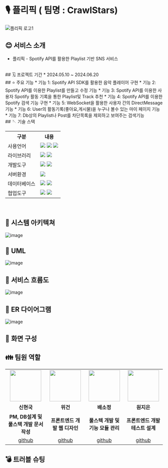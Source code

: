 # 🎙️ 플리픽 ( 팀명 : CrawlStars)
![플리픽 로고1](https://github.com/2024-SMHRD-DCX-BigData-11/CrawlStars/assets/167580737/53943e02-2d29-42cf-b9d5-9c3f30aadb9a)

## 😊 서비스 소개
*  플리픽 - Spotify API를 활용한 Playlist 기반 SNS 서비스
<br>
## 🗓️ 프로젝트 기간
* 2024.05.10 ~ 2024.06.20
<br>
## ⭐ 주요 기능
* 기능 1: Spotify API SDK를 활용한 음악 플레이어 구현
* 기능 2: Spotify API를 이용한 Playlist를 만들고 수정 기능
* 기능 3: Spotify API를 이용한 사용자 Spotify 활동 기록을 통한 Playlist및 Track 추천
* 기능 4: Spotify API를 이용한 Spotify 검색 기능 구현
* 기능 5: WebSocket을 활용한 사용자 간의 DirectMessage 기능
* 기능 6: User의 활동기록(좋아요,게시물)을 누구나 볼수 있는 마이 페이지 기능
* 기능 7: Db상의 Playlist나 Post를 차단목록을 제외하고 보여주는 검색기능
  <br>
## 🪡 기술 스택
<table>
    <tr>
        <th>구분</th>
        <th>내용</th>
    </tr>
    <tr>
        <td>사용언어</td>
        <td>
            <img src="https://img.shields.io/badge/Java-007396?style=for-the-badge&logo=java&logoColor=white"/>
            <img src="https://img.shields.io/badge/HTML5-E34F26?style=for-the-badge&logo=HTML5&logoColor=white"/>
            <img src="https://img.shields.io/badge/JavaScript-F7DF1E?style=for-the-badge&logo=JavaScript&logoColor=white"/>
        </td>
    </tr>
    <tr>
        <td>라이브러리</td>
        <td>
            <img src="https://img.shields.io/badge/BootStrap-7952B3?style=for-the-badge&logo=BootStrap&logoColor=white"/>
            <img src="https://img.shields.io/badge/KakaoMap-FFCD00?style=for-the-badge&logo=Kakao&logoColor=white"/>
        </td>
    </tr>
    <tr>
        <td>개발도구</td>
        <td>
            <img src="https://img.shields.io/badge/Eclipse-2C2255?style=for-the-badge&logo=Eclipse&logoColor=white"/>
            <img src="https://img.shields.io/badge/VSCode-007ACC?style=for-the-badge&logo=VisualStudioCode&logoColor=white"/>
        </td>
    </tr>
    <tr>
        <td>서버환경</td>
        <td>
            <img src="https://img.shields.io/badge/Apache Tomcat-D22128?style=for-the-badge&logo=Apache Tomcat&logoColor=white"/>
        </td>
    </tr>
    <tr>
        <td>데이터베이스</td>
        <td>
            <img src="https://img.shields.io/badge/Firebase-FFCA28?style=for-the-badge&logo=Firebase&logoColor=white"/>
            <img src="https://img.shields.io/badge/Oracle 11g-F80000?style=for-the-badge&logo=Oracle&logoColor=white"/>
        </td>
    </tr>
    <tr>
        <td>협업도구</td>
        <td>
            <img src="https://img.shields.io/badge/Git-F05032?style=for-the-badge&logo=Git&logoColor=white"/>
            <img src="https://img.shields.io/badge/GitHub-181717?style=for-the-badge&logo=GitHub&logoColor=white"/>
        </td>
    </tr>
</table>


<br>

## 🏢 시스템 아키텍쳐

![image](https://github.com/2024-SMHRD-DCX-BigData-11/CrawlStars/assets/167580737/28d6e20e-9602-47c5-86be-84a862a3bd52)
<br>
## 📍 UML
![image](https://github.com/2024-SMHRD-DCX-BigData-11/CrawlStars/assets/167580737/3d39a62f-71be-4682-8c03-2726bfa8c401)
<br>
## 📍 서비스 흐름도
![image](https://github.com/2024-SMHRD-DCX-BigData-11/CrawlStars/assets/167580737/8567f069-a4e1-43d0-984b-2016cfcd1dc3)
<br>
## 📍 ER 다이어그램
![image](https://github.com/2024-SMHRD-DCX-BigData-11/CrawlStars/assets/167580737/331c1cd7-7c0e-4759-b5c6-73abc8fc7baa)
<br>
## 📍 화면 구성

### 
##  👪 팀원 역할
<table>
  <tr>
    <td align="center"><img src="https://item.kakaocdn.net/do/fd49574de6581aa2a91d82ff6adb6c0115b3f4e3c2033bfd702a321ec6eda72c" width="100" height="100"/></td>
    <td align="center"><img src="https://mb.ntdtv.kr/assets/uploads/2019/01/Screen-Shot-2019-01-08-at-4.31.55-PM-e1546932545978.png" width="100" height="100"/></td>
    <td align="center"><img src="https://mblogthumb-phinf.pstatic.net/20160127_177/krazymouse_1453865104404DjQIi_PNG/%C4%AB%C4%AB%BF%C0%C7%C1%B7%BB%C1%EE_%B6%F3%C0%CC%BE%F0.png?type=w2" width="100" height="100"/></td>
    <td align="center"><img src="https://i.pinimg.com/236x/ed/bb/53/edbb53d4f6dd710431c1140551404af9.jpg" width="100" height="100"/></td>
  </tr>
  <tr>
    <td align="center"><strong>신현국</strong></td>
    <td align="center"><strong>위건</strong></td>
    <td align="center"><strong>배소정</strong></td>
    <td align="center"><strong>원지은</strong></td>
  </tr>
  <tr>
    <td align="center"><b>PM,
DB설계 및 풀스택 개발
문서 작성</b></td>
    <td align="center"><b>프론트엔드 개발
웹 디자인</b></td>
    <td align="center"><b>풀스텍 개발 및
기능 모듈 관리</b></td>
    <td align="center"><b>프론트엔드 개발 
테스트 설계</b></td>
  </tr>
  <tr>
    <td align="center"><a href="https://github.com/LKFCHK" target='_blank'>github</a></td>
    <td align="center"><a href="https://github.com/자신의username작성해주세요" target='_blank'>github</a></td>
    <td align="center"><a href="https://github.com/자신의username작성해주세요" target='_blank'>github</a></td>
    <td align="center"><a href="https://github.com/자신의username작성해주세요" target='_blank'>github</a></td>
  </tr>
</table>

##  💣 트러블 슈팅
